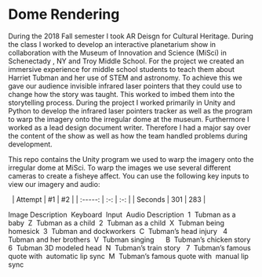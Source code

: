 # Dome Rendering 

During the 2018 Fall semester I took AR Deisgn for Cultural Heritage. During the class I worked to develop an interactive planetarium show in collaboration with the Museum of Innovation and Science (MiSci) in Schenectady , NY and Troy Middle School. For the project we created an immersive experience for middle school students to teach them about Harriet Tubman and her use of STEM and astronomy. To achieve this we gave our audience invisible infrared laser pointers that they could use to change how the story was taught. This worked to imbed them into the storytelling process. During the project I worked primarily in Unity and Python to develop the infrared laser pointers tracker as well as the program to warp the imagery onto the irregular dome at the museum. Furthermore I worked as a lead design document writer. Therefore I had a major say over the content of the show as well as how the team handled problems during development. 

This repo contains the Unity program we used to warp the imagery onto the irregular dome at MiSci. To warp the images we use several different cameras to create a fisheye affect. You can use the following key inputs to view our imagery and audio:

 
| Attempt | #1  | #2  |
| :-----: | :-: | :-: |
| Seconds | 301 | 283 |


Image Description  Keyboard  Input 
Audio Description 
1  Tubman as a baby  Z  Tubman as a child  2  Tubman as a child  X  Tubman being homesick  3  Tubman and dockworkers  C  Tubman’s head injury   4  Tubman and her brothers  V  Tubman singing      B  Tubman’s chicken story  6  Tubman 3D modeled head  N  Tubman’s train story   7  Tubman’s famous quote with  automatic lip sync  M  Tubman’s famous quote with  manual lip sync
